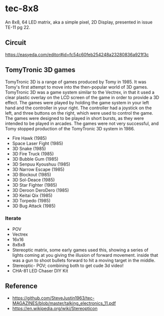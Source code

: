 # tec-8x8

An 8x8, 64 LED matrix, aka a simple pixel, 2D Display, presented in issue TE-11 pg 22.


## Circuit
https://easyeda.com/editor#id=fc54c60feb254248a23280836a921f3c




## TomyTronic 3D games
TomyTronic 3D is a range of games produced by Tomy in 1985. It was Tomy's first attempt to move into the then-popular world of 3D games. TomyTronic 3D was a game system similar to the Vectrex, in that it used a clear plastic overlay on the LCD screen of the game in order to provide a 3D effect. The games were played by holding the game system in your left hand and the controller in your right. The controller had a joystick on the left, and three buttons on the right, which were used to control the game. The games were designed to be played in short bursts, as they were intended to be played in arcades. The games were not very successful, and Tomy stopped production of the TomyTronic 3D system in 1986.

* Fire Hawk (1985)
* Space Laser Fight (1985)
* 3D Snake (1985)
* 3D Fire Truck (1985)
* 3D Bubble Gum (1985)
* 3D Senpuu Kyoushuu (1985)
* 3D Narrow Escape (1985)
* 3D Blockout (1985)
* 3D Sol-Deace (1985)
* 3D Star Fighter (1985)
* 3D Deroon DeroDero (1985)
* 3D Keitai Qix (1985)
* 3D Torpedo (1985)
* 3D Bug Attack (1985) 

### Iterate
- POV
- Vectrex
- 16x16
- 8x8x8
- Stereoptic matrix, some early games used this, showing a series of lights coming at you giving the illusion of forward movement. inside that was a gun to shoot bullets forward to hit a moving target in the middle. 
- Stereoptic- POV; combining both to get cude 3d video! 
- CHA-81 LED Chaser DIY Kit


## Reference
- https://github.com/SteveJustin1963/tec-MAGAZINES/blob/master/talking_electronics_11.pdf
- https://en.wikipedia.org/wiki/Stereopticon

